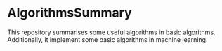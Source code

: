 # AlgorithmsSummary
This repository summarises some useful algorithms in basic algorithms. Additionally, it implement some basic algorithms in machine learning.
